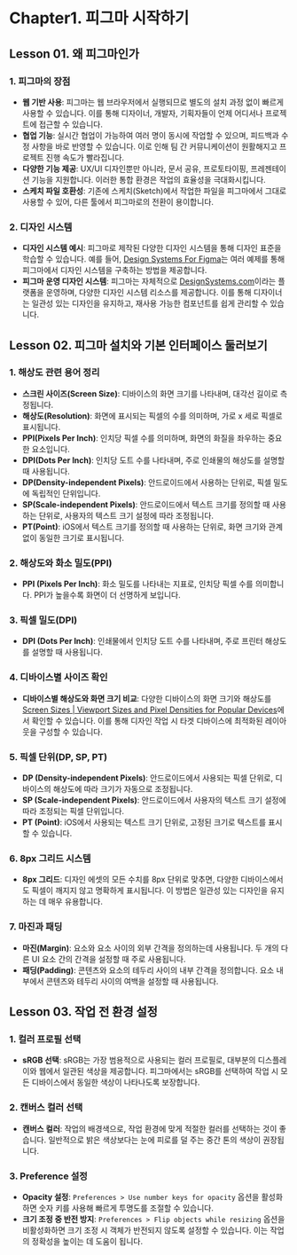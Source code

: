 # Chapter1. 피그마 시작하기

## Lesson 01. 왜 피그마인가

### 1. 피그마의 장점

- **웹 기반 사용**: 피그마는 웹 브라우저에서 실행되므로 별도의 설치 과정 없이 빠르게 사용할 수 있습니다. 이를 통해 디자이너, 개발자, 기획자들이 언제 어디서나 프로젝트에 접근할 수 있습니다.
- **협업 기능**: 실시간 협업이 가능하여 여러 명이 동시에 작업할 수 있으며, 피드백과 수정 사항을 바로 반영할 수 있습니다. 이로 인해 팀 간 커뮤니케이션이 원활해지고 프로젝트 진행 속도가 빨라집니다.
- **다양한 기능 제공**: UX/UI 디자인뿐만 아니라, 문서 공유, 프로토타이핑, 프레젠테이션 기능을 지원합니다. 이러한 통합 환경은 작업의 효율성을 극대화시킵니다.
- **스케치 파일 호환성**: 기존에 스케치(Sketch)에서 작업한 파일을 피그마에서 그대로 사용할 수 있어, 다른 툴에서 피그마로의 전환이 용이합니다.

### 2. 디자인 시스템

- **디자인 시스템 예시**: 피그마로 제작된 다양한 디자인 시스템을 통해 디자인 표준을 학습할 수 있습니다. 예를 들어, [Design Systems For Figma](https://www.designsystemsforfigma.com/)는 여러 예제를 통해 피그마에서 디자인 시스템을 구축하는 방법을 제공합니다.
- **피그마 운영 디자인 시스템**: 피그마는 자체적으로 [DesignSystems.com](https://www.designsystems.com/)이라는 플랫폼을 운영하며, 다양한 디자인 시스템 리소스를 제공합니다. 이를 통해 디자이너는 일관성 있는 디자인을 유지하고, 재사용 가능한 컴포넌트를 쉽게 관리할 수 있습니다.

## Lesson 02. 피그마 설치와 기본 인터페이스 둘러보기

### 1. 해상도 관련 용어 정리

- **스크린 사이즈(Screen Size)**: 디바이스의 화면 크기를 나타내며, 대각선 길이로 측정됩니다.
- **해상도(Resolution)**: 화면에 표시되는 픽셀의 수를 의미하며, 가로 x 세로 픽셀로 표시됩니다.
- **PPI(Pixels Per Inch)**: 인치당 픽셀 수를 의미하며, 화면의 화질을 좌우하는 중요한 요소입니다.
- **DPI(Dots Per Inch)**: 인치당 도트 수를 나타내며, 주로 인쇄물의 해상도를 설명할 때 사용됩니다.
- **DP(Density-independent Pixels)**: 안드로이드에서 사용하는 단위로, 픽셀 밀도에 독립적인 단위입니다.
- **SP(Scale-independent Pixels)**: 안드로이드에서 텍스트 크기를 정의할 때 사용하는 단위로, 사용자의 텍스트 크기 설정에 따라 조정됩니다.
- **PT(Point)**: iOS에서 텍스트 크기를 정의할 때 사용하는 단위로, 화면 크기와 관계없이 동일한 크기로 표시됩니다.

### 2. 해상도와 화소 밀도(PPI)

- **PPI (Pixels Per Inch)**: 화소 밀도를 나타내는 지표로, 인치당 픽셀 수를 의미합니다. PPI가 높을수록 화면이 더 선명하게 보입니다.

### 3. 픽셀 밀도(DPI)

- **DPI (Dots Per Inch)**: 인쇄물에서 인치당 도트 수를 나타내며, 주로 프린터 해상도를 설명할 때 사용됩니다.

### 4. 디바이스별 사이즈 확인

- **디바이스별 해상도와 화면 크기 비교**: 다양한 디바이스의 화면 크기와 해상도를 [Screen Sizes | Viewport Sizes and Pixel Densities for Popular Devices](https://screensiz.es/)에서 확인할 수 있습니다. 이를 통해 디자인 작업 시 타겟 디바이스에 최적화된 레이아웃을 구성할 수 있습니다.

### 5. 픽셀 단위(DP, SP, PT)

- **DP (Density-independent Pixels)**: 안드로이드에서 사용되는 픽셀 단위로, 디바이스의 해상도에 따라 크기가 자동으로 조정됩니다.
- **SP (Scale-independent Pixels)**: 안드로이드에서 사용자의 텍스트 크기 설정에 따라 조정되는 픽셀 단위입니다.
- **PT (Point)**: iOS에서 사용되는 텍스트 크기 단위로, 고정된 크기로 텍스트를 표시할 수 있습니다.

### 6. 8px 그리드 시스템

- **8px 그리드**: 디자인 에셋의 모든 수치를 8px 단위로 맞추면, 다양한 디바이스에서도 픽셀이 깨지지 않고 명확하게 표시됩니다. 이 방법은 일관성 있는 디자인을 유지하는 데 매우 유용합니다.

### 7. 마진과 패딩

- **마진(Margin)**: 요소와 요소 사이의 외부 간격을 정의하는데 사용됩니다. 두 개의 다른 UI 요소 간의 간격을 설정할 때 주로 사용됩니다.
- **패딩(Padding)**: 콘텐츠와 요소의 테두리 사이의 내부 간격을 정의합니다. 요소 내부에서 콘텐츠와 테두리 사이의 여백을 설정할 때 사용됩니다.

## Lesson 03. 작업 전 환경 설정

### 1. 컬러 프로필 선택

- **sRGB 선택**: sRGB는 가장 범용적으로 사용되는 컬러 프로필로, 대부분의 디스플레이와 웹에서 일관된 색상을 제공합니다. 피그마에서는 sRGB를 선택하여 작업 시 모든 디바이스에서 동일한 색상이 나타나도록 보장합니다.

### 2. 캔버스 컬러 선택

- **캔버스 컬러**: 작업의 배경색으로, 작업 환경에 맞게 적절한 컬러를 선택하는 것이 좋습니다. 일반적으로 밝은 색상보다는 눈에 피로를 덜 주는 중간 톤의 색상이 권장됩니다.

### 3. Preference 설정

- **Opacity 설정**: `Preferences > Use number keys for opacity` 옵션을 활성화하면 숫자 키를 사용해 빠르게 투명도를 조절할 수 있습니다.
- **크기 조정 중 반전 방지**: `Preferences > Flip objects while resizing` 옵션을 비활성화하면 크기 조정 시 객체가 반전되지 않도록 설정할 수 있습니다. 이는 작업의 정확성을 높이는 데 도움이 됩니다.
